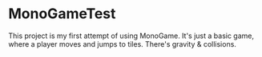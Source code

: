 # MonoGameTest

This project is my first attempt of using MonoGame. It's just a basic game, where a player moves and jumps to tiles. There's gravity & collisions.
